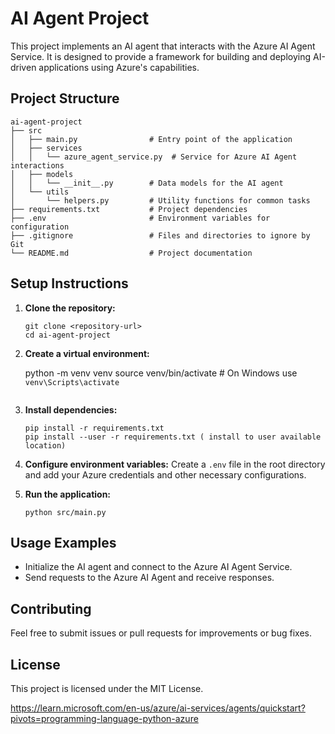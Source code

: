 # AI Agent Project

This project implements an AI agent that interacts with the Azure AI Agent Service. It is designed to provide a framework for building and deploying AI-driven applications using Azure's capabilities.

## Project Structure

```
ai-agent-project
├── src
│   ├── main.py                # Entry point of the application
│   ├── services
│   │   └── azure_agent_service.py  # Service for Azure AI Agent interactions
│   ├── models
│   │   └── __init__.py        # Data models for the AI agent
│   └── utils
│       └── helpers.py         # Utility functions for common tasks
├── requirements.txt           # Project dependencies
├── .env                       # Environment variables for configuration
├── .gitignore                 # Files and directories to ignore by Git
└── README.md                  # Project documentation
```

## Setup Instructions

1. **Clone the repository:**
   ```
   git clone <repository-url>
   cd ai-agent-project
   ```

2. **Create a virtual environment:**
   
   python -m venv venv
   source venv/bin/activate # On Windows use `venv\Scripts\activate`
   ```

3. **Install dependencies:**
   ```
   pip install -r requirements.txt
   pip install --user -r requirements.txt ( install to user available location)
   ```

4. **Configure environment variables:**
   Create a `.env` file in the root directory and add your Azure credentials and other necessary configurations.

5. **Run the application:**
   ```
   python src/main.py
   ```

## Usage Examples

- Initialize the AI agent and connect to the Azure AI Agent Service.
- Send requests to the Azure AI Agent and receive responses.

## Contributing

Feel free to submit issues or pull requests for improvements or bug fixes.

## License

This project is licensed under the MIT License.

https://learn.microsoft.com/en-us/azure/ai-services/agents/quickstart?pivots=programming-language-python-azure


